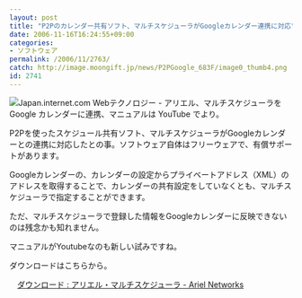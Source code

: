 ```yaml
---
layout: post
title: "P2Pのカレンダー共有ソフト、マルチスケジューラがGoogleカレンダー連携に対応"
date: 2006-11-16T16:24:55+09:00
categories:
- ソフトウェア
permalink: /2006/11/2763/
catch: http://image.moongift.jp/news/P2PGoogle_683F/image0_thumb4.png
id: 2741
---
```

[![](http://image.moongift.jp/news/P2PGoogle_683F/image0_thumb4.png)](http://image.moongift.jp/news/P2PGoogle_683F/image08.png)Japan.internet.com Webテクノロジー - アリエル、マルチスケジューラを Google カレンダーに連携、マニュアルは YouTube でより。

 

P2Pを使ったスケジュール共有ソフト、マルチスケジューラがGoogleカレンダーとの連携に対応したとの事。ソフトウェア自体はフリーウェアで、有償サポートがあります。

 

Googleカレンダーの、カレンダーの設定からプライベートアドレス（XML）のアドレスを取得することで、カレンダーの共有設定をしていなくとも、マルチスケジューラで指定することができます。

 

ただ、マルチスケジューラで登録した情報をGoogleカレンダーに反映できないのは残念かも知れません。

 

マニュアルがYoutubeなのも新しい試みですね。

 

ダウンロードはこちらから。

 

　[ダウンロード : アリエル・マルチスケジューラ - Ariel Networks](http://www.ariel-networks.com/downloads/multischeduler.html)

